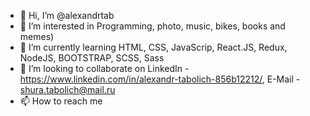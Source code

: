 - 👋 Hi, I’m @alexandrtab
- 👀 I’m interested in Programming, photo, music, bikes, books and memes)
- 🌱 I’m currently learning HTML, CSS, JavaScrip, React.JS, Redux, NodeJS, BOOTSTRAP, SCSS, Sass
- 💞️ I’m looking to collaborate on LinkedIn -https://www.linkedin.com/in/alexandr-tabolich-856b12212/, E-Mail - shura.tabolich@mail.ru
- 📫 How to reach me 

<!---
alexandrtab/alexandrtab is a ✨ special ✨ repository because its `README.md` (this file) appears on your GitHub profile.
You can click the Preview link to take a look at your changes.
--->
